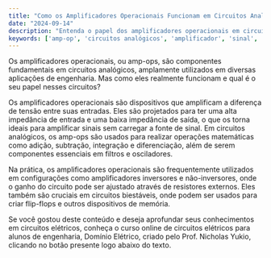 ```yaml
---
title: "Como os Amplificadores Operacionais Funcionam em Circuitos Analógicos?"
date: "2024-09-14"
description: "Entenda o papel dos amplificadores operacionais em circuitos analógicos e sua importância em aplicações práticas."
keywords: ['amp-op', 'circuitos analógicos', 'amplificador', 'sinal', 'prática']
---
```


Os amplificadores operacionais, ou amp-ops, são componentes fundamentais em circuitos analógicos, amplamente utilizados em diversas aplicações de engenharia. Mas como eles realmente funcionam e qual é o seu papel nesses circuitos?

Os amplificadores operacionais são dispositivos que amplificam a diferença de tensão entre suas entradas. Eles são projetados para ter uma alta impedância de entrada e uma baixa impedância de saída, o que os torna ideais para amplificar sinais sem carregar a fonte de sinal. Em circuitos analógicos, os amp-ops são usados para realizar operações matemáticas como adição, subtração, integração e diferenciação, além de serem componentes essenciais em filtros e osciladores.

Na prática, os amplificadores operacionais são frequentemente utilizados em configurações como amplificadores inversores e não-inversores, onde o ganho do circuito pode ser ajustado através de resistores externos. Eles também são cruciais em circuitos biestáveis, onde podem ser usados para criar flip-flops e outros dispositivos de memória.

Se você gostou deste conteúdo e deseja aprofundar seus conhecimentos em circuitos elétricos, conheça o curso online de circuitos elétricos para alunos de engenharia, Domínio Elétrico, criado pelo Prof. Nicholas Yukio, clicando no botão presente logo abaixo do texto.